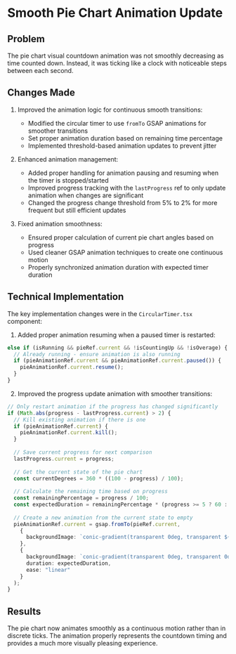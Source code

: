 # Smooth Pie Chart Animation Update

## Problem

The pie chart visual countdown animation was not smoothly decreasing as time counted down. Instead, it was ticking like a clock with noticeable steps between each second.

## Changes Made

1. Improved the animation logic for continuous smooth transitions:
   - Modified the circular timer to use `fromTo` GSAP animations for smoother transitions
   - Set proper animation duration based on remaining time percentage
   - Implemented threshold-based animation updates to prevent jitter

2. Enhanced animation management:
   - Added proper handling for animation pausing and resuming when the timer is stopped/started
   - Improved progress tracking with the `lastProgress` ref to only update animation when changes are significant
   - Changed the progress change threshold from 5% to 2% for more frequent but still efficient updates

3. Fixed animation smoothness:
   - Ensured proper calculation of current pie chart angles based on progress
   - Used cleaner GSAP animation techniques to create one continuous motion
   - Properly synchronized animation duration with expected timer duration

## Technical Implementation

The key implementation changes were in the `CircularTimer.tsx` component:

1. Added proper animation resuming when a paused timer is restarted:
```typescript
else if (isRunning && pieRef.current && !isCountingUp && !isOverage) {
  // Already running - ensure animation is also running
  if (pieAnimationRef.current && pieAnimationRef.current.paused()) {
    pieAnimationRef.current.resume();
  }
}
```

2. Improved the progress update animation with smoother transitions:
```typescript
// Only restart animation if the progress has changed significantly
if (Math.abs(progress - lastProgress.current) > 2) {
  // Kill existing animation if there is one
  if (pieAnimationRef.current) {
    pieAnimationRef.current.kill();
  }
  
  // Save current progress for next comparison
  lastProgress.current = progress;
  
  // Get the current state of the pie chart
  const currentDegrees = 360 * ((100 - progress) / 100);
  
  // Calculate the remaining time based on progress
  const remainingPercentage = progress / 100;
  const expectedDuration = remainingPercentage * (progress >= 5 ? 60 : 10);
  
  // Create a new animation from the current state to empty
  pieAnimationRef.current = gsap.fromTo(pieRef.current,
    { 
      backgroundImage: `conic-gradient(transparent 0deg, transparent ${currentDegrees}deg, #ffffff ${currentDegrees}deg, #ffffff 360deg)` 
    },
    {
      backgroundImage: `conic-gradient(transparent 0deg, transparent 0deg, #ffffff 0deg, #ffffff 360deg)`,
      duration: expectedDuration,
      ease: "linear"
    }
  );
}
```

## Results

The pie chart now animates smoothly as a continuous motion rather than in discrete ticks. The animation properly represents the countdown timing and provides a much more visually pleasing experience. 